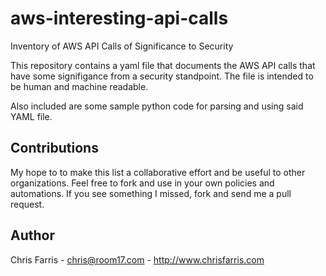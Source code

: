 # aws-interesting-api-calls
Inventory of AWS API Calls of Significance to Security 

This repository contains a yaml file that documents the AWS API calls that have some signifigance from a security standpoint. The file is intended to be human and machine readable.

Also included are some sample python code for parsing and using said YAML file.


## Contributions
My hope to to make this list a collaborative effort and be useful to other organizations. Feel free to fork and use in your own policies and automations. If you see something I missed, fork and send me a pull request.

## Author
Chris Farris - chris@room17.com - http://www.chrisfarris.com
